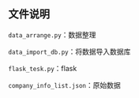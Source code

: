 ## 文件说明

`data_arrange.py`：数据整理

`data_import_db.py`：将数据导入数据库

`flask_tesk.py`：flask

`company_info_list.json`：原始数据